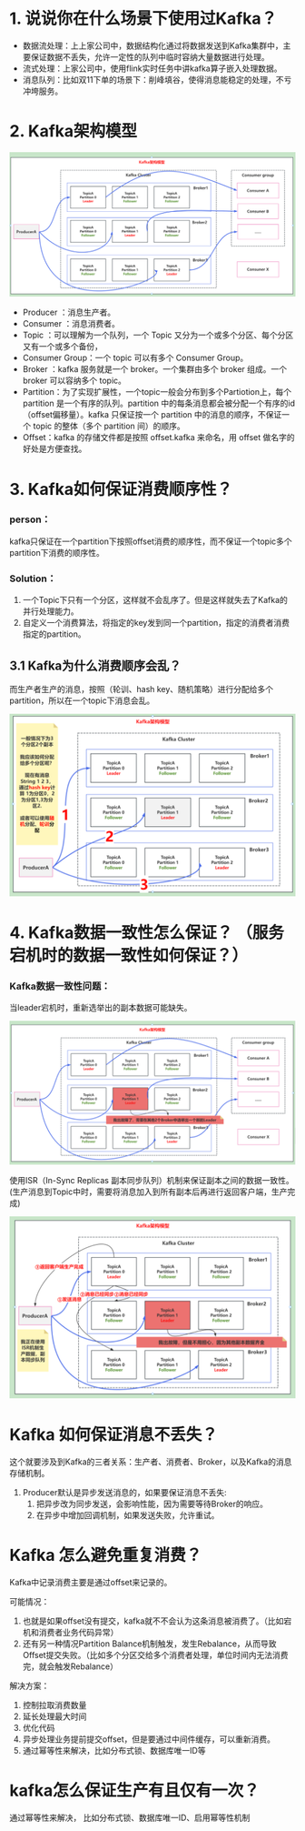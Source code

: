 # 1. 说说你在什么场景下使用过Kafka？

- 数据流处理：上上家公司中，数据结构化通过将数据发送到Kafka集群中，主要保证数据不丢失，允许一定性的队列中临时容纳大量数据进行处理。
- 流式处理：上家公司中，使用flink实时任务中讲kafka算子嵌入处理数据。
- 消息队列：比如双11下单的场景下：削峰填谷，使得消息能稳定的处理，不亏冲垮服务。

# 2. Kafka架构模型
![img_10.png](img_10.png)

- Producer ：消息生产者。
- Consumer ：消息消费者。
- Topic ：可以理解为一个队列，一个 Topic 又分为一个或多个分区、每个分区又有一个或多个备份，
- Consumer Group：一个 topic 可以有多个 Consumer Group。
- Broker ：kafka 服务就是一个 broker。一个集群由多个 broker 组成。一个 broker 可以容纳多个 topic。
- Partition：为了实现扩展性，一个topic一般会分布到多个Partiotion上，每个 partition 是一个有序的队列。partition 中的每条消息都会被分配一个有序的id（offset偏移量）。kafka 只保证按一个 partition 中的消息的顺序，不保证一个 topic 的整体（多个 partition 间）的顺序。
- Offset：kafka 的存储文件都是按照 offset.kafka 来命名，用 offset 做名字的好处是方便查找。

# 3. Kafka如何保证消费顺序性？

**<h3>person：</h3>**
kafka只保证在一个partition下按照offset消费的顺序性，而不保证一个topic多个partition下消费的顺序性。

**<h3>Solution：</h3>**
1. 一个Topic下只有一个分区，这样就不会乱序了。但是这样就失去了Kafka的并行处理能力。
2. 自定义一个消费算法，将指定的key发到同一个partition，指定的消费者消费指定的partition。

## 3.1 Kafka为什么消费顺序会乱？
而生产者生产的消息，按照（轮训、hash key、随机策略）进行分配给多个partition，所以在一个topic下消息会乱。

![img_13.png](img_13.png)

# 4. Kafka数据一致性怎么保证？ （服务宕机时的数据一致性如何保证？）

**<h3>Kafka数据一致性问题：</h3>** 当leader宕机时，重新选举出的副本数据可能缺失。

![Kafka数据一致性问题](img_11.png)

使用ISR（In-Sync Replicas 副本同步队列）机制来保证副本之间的数据一致性。
(生产消息到Topic中时，需要将消息加入到所有副本后再进行返回客户端，生产完成)

![img_12.png](img_12.png)


# Kafka 如何保证消息不丢失？
这个就要涉及到Kafka的三者关系：生产者、消费者、Broker，以及Kafka的消息存储机制。

1. Producer默认是异步发送消息的，如果要保证消息不丢失: 
   1. 把异步改为同步发送，会影响性能，因为需要等待Broker的响应。
   2. 在异步中增加回调机制，如果发送失败，允许重试。

# Kafka 怎么避免重复消费？
Kafka中记录消费主要是通过offset来记录的。

可能情况：
1. 也就是如果offset没有提交，kafka就不不会认为这条消息被消费了。（比如宕机和消费者业务代码异常）
2. 还有另一种情况Partition Balance机制触发，发生Rebalance，从而导致Offset提交失败。（比如多个分区交给多个消费者处理，单位时间内无法消费完，就会触发Rebalance）

解决方案：
1. 控制拉取消费数量
2. 延长处理最大时间
3. 优化代码
4. 异步处理业务提前提交offset，但是要通过中间件缓存，可以重新消费。
5. 通过幂等性来解决，比如分布式锁、数据库唯一ID等


# kafka怎么保证生产有且仅有一次？
通过幂等性来解决，
比如分布式锁、数据库唯一ID、启用幂等性机制

